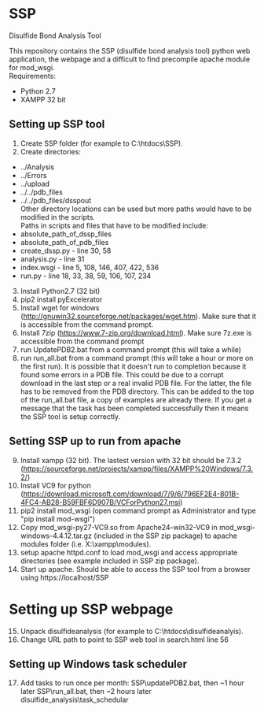 # SSP
Disulfide Bond Analysis Tool

This repository contains the SSP (disulfide bond analysis tool) python web application, the webpage and a difficult to find precompile apache module for mod_wsgi.  
Requirements:
- Python 2.7
- XAMPP 32 bit

## Setting up SSP tool
1. Create SSP folder (for example to C:\htdocs\SSP).
2. Create directories:
 - ../Analysis
 - ../Errors
 - ../upload
 - ../../pdb_files
 - ../../pdb_files/dsspout  
Other directory locations can be used but more paths would have to be modified in the scripts.  
Paths in scripts and files that have to be modified include:
 - absolute_path_of_dssp_files
 - absolute_path_of_pdb_files
 - create_dssp.py - line 30, 58
 - analysis.py - line 31
 - index.wsgi - line 5, 108, 146, 407, 422, 536
 - run.py - line 18, 33, 38, 59, 106, 107, 234

3. Install Python2.7 (32 bit)
4. pip2 install pyExcelerator
5. Install wget for windows (http://gnuwin32.sourceforge.net/packages/wget.htm). Make sure that it is accessible from the command prompt.
6. Install 7zip (https://www.7-zip.org/download.html). Make sure 7z.exe is accessible from the command prompt
7. run UpdatePDB2.bat from a command prompt (this will take a while)
8. run run_all.bat from a command prompt (this will take a hour or more on the first run). It is possible that it doesn't run to completion because it found some errors in a PDB file. This could be due to a corrupt download in the last step or a real invalid PDB file. For the latter, the file has to be removed from the PDB directory. This can be added to the top of the run_all.bat file, a copy of examples are already there. If you get a message that the task has been completed successfully then it means the SSP tool is setup correctly.

## Setting SSP up to run from apache
9. Install xampp (32 bit). The lastest version with 32 bit should be 7.3.2 (https://sourceforge.net/projects/xampp/files/XAMPP%20Windows/7.3.2/)
10. Install VC9 for python (https://download.microsoft.com/download/7/9/6/796EF2E4-801B-4FC4-AB28-B59FBF6D907B/VCForPython27.msi)
11. pip2 install mod_wsgi (open command prompt as Administrator and type "pip install mod-wsgi")
12. Copy mod_wsgi-py27-VC9.so from Apache24-win32-VC9 in mod_wsgi-windows-4.4.12.tar.gz (included in the SSP zip package) to apache modules folder (i.e. X:\xampp\modules).
13. setup apache httpd.conf to load mod_wsgi and access appropriate directories (see example included in SSP zip package).
14. Start up apache. Should be able to access the SSP tool from a browser using https://localhost/SSP

# Setting up SSP webpage
15. Unpack disulfideanalysis (for example to C:\htdocs\disulfideanalyis).
16. Change URL path to point to SSP web tool in search.html line 56

## Setting up Windows task scheduler
17. Add tasks to run once per month: SSP\updatePDB2.bat, then ~1 hour later SSP\run_all.bat, then ~2 hours later disulfide_analysis\task_schedular
